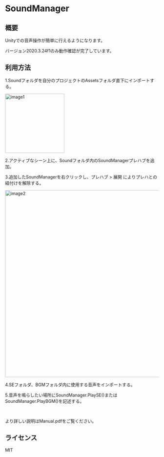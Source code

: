# SoundManager

## 概要
Unityでの音声操作が簡単に行えるようになります。

バージョン2020.3.24f1のみ動作確認が完了しています。

## 利用方法
1.Soundフォルダを自分のプロジェクトのAssetsフォルダ直下にインポートする。

<img width="194" alt="image1" src="https://user-images.githubusercontent.com/84651801/162545285-82afe71b-3346-4e87-9221-37f875388d70.png">

2.アクティブなシーン上に、Soundフォルダ内のSoundManagerプレハブを追加。

3.追加したSoundManagerを右クリックし、プレハブ > 展開 によりプレハとの紐付けを解除する。

<img width="612" alt="image2" src="https://user-images.githubusercontent.com/84651801/162545380-a0c62c9d-6d59-4e0f-86e5-d6ff6bbe7c40.png">

4.SEフォルダ、BGMフォルダ内に使用する音声をインポートする。

5.音声を鳴らしたい場所にSoundManager.PlaySE()またはSoundManager.PlayBGM()を記述する。

<br>

より詳しい説明はManual.pdfをご覧ください。

## ライセンス
MIT
